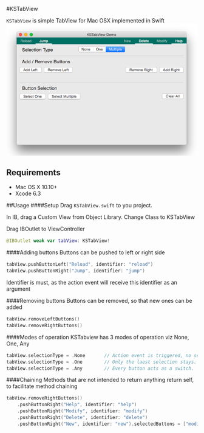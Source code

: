 #KSTabView

`KSTabView` is simple TabView for Mac OSX implemented in Swift
![](./demo.png)


## Requirements

- Mac OS X 10.10+
- Xcode 6.3

##Usage
####Setup
Drag `KSTabView.swift` to you project.

In IB, drag a Custom View from Object Library. Change Class to KSTabView

Drag IBOutlet to ViewController
```swift
@IBOutlet weak var tabView: KSTabView!
```
####Adding buttons
Buttons can be pushed to left or right side
```swift
tabView.pushButtonLeft("Reload", identifier: "reload")
tabView.pushButtonRight("Jump", identifier: "jump")
```
Identifier is must, as the action event will receive this identifier as an argument

####Removing buttons
Buttons can be removed, so that new ones can be added
```swift
tabView.removeLeftButtons()
tabView.removeRightButtons()
```
####Modes of operation
KSTabview has 3 modes of operation viz None, One, Any
```swift
tabView.selectionType = .None       // Action event is triggered, no selection happens.
tabView.selectionType = .One        // Only the laest selection stays.
tabView.selectionType = .Any        // Every button acts as a switch.
```
####Chaining
Methods that are not intended to return anything return self, to facilitate method chaining
```swift
tabView.removeRightButtons()
    .pushButtonRight("Help", identifier: "help")
    .pushButtonRight("Modify", identifier: "modify")
    .pushButtonRight("Delete", identifier: "delete")
    .pushButtonRight("New", identifier: "new").selectedButtons = ["modify"]
```
